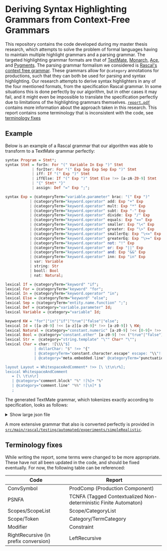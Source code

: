 # Deriving Syntax Highlighting Grammars from Context-Free Grammars

This repository contains the code developed during my master thesis research, which attempts to solve the problem of formal languages having to maintain multiple highlight grammars and a parsing grammar. The targeted highlighting grammar formats are that of [TextMate](https://macromates.com/manual/en/language_grammars), [Monarch](https://microsoft.github.io/monaco-editor/monarch.html), [Ace](https://ace.c9.io/#nav=higlighter), and [Pygments](https://pygments.org/docs/lexerdevelopment/). The parsing grammar formalism we considered is [Rascal's context free grammar](https://www.rascal-mpl.org/docs/Rascal/Declarations/SyntaxDefinition/). These grammars allow for `@category` annotations for productions, such that they can both be used for parsing and syntax highlighting. Our research attempts to derive syntax highlighters in any of the four mentioned formats, from the specification Rascal grammar. In some situations this is done perfectly by our algorithm, but in other cases it may fail, and it might even be impossible to translate the specification perfectly due to limitations of the highlighting grammars themselves. [`report.pdf`](report.pdf) contains more information about the approach taken in this research. This report contains some terminology that is inconsistent with the code, see [terminology fixes](#)

## Example 

Below is an example of a Rascal grammar that our algorithm was able to transform to a TextMate grammar perfectly:

```haskell
syntax Program = Stmt*;
syntax Stmt = forIn: For "(" Variable In Exp ")" Stmt
            | forIter: For "(" Exp Sep Exp Sep Exp ")" Stmt
            | iff: If "(" Exp ")" Stmt
            | iffElse: If "(" Exp ")" Stmt Else !>> [a-zA-Z0-9] Stmt
            | "{" Stmt* "}"
            | assign: Def "=" Exp ";";

syntax Exp = @categoryTerm="variable.parameter" brac: "(" Exp ")"
           | @categoryTerm="keyword.operator" add: Exp "+" Exp
           | @categoryTerm="keyword.operator" mult: Exp "*" Exp
           | @categoryTerm="keyword.operator" subt: Exp "-" Exp
           | @categoryTerm="keyword.operator" divide: Exp "/" Exp
           | @categoryTerm="keyword.operator" equals: Exp "==" Exp
           | @categoryTerm="keyword.operator" smaller: Exp "\<" Exp
           | @categoryTerm="keyword.operator" greater: Exp "\>" Exp
           | @categoryTerm="keyword.operator" smallerEq: Exp "\<=" Exp
           | @categoryTerm="keyword.operator" greaterEq: Exp "\>=" Exp
           | @categoryTerm="keyword.operator" not: "!" Exp
           | @categoryTerm="keyword.operator" or: Exp "||" Exp
           | @categoryTerm="keyword.operator" and: Exp "&&" Exp
           | @categoryTerm="keyword.operator" inn: Exp "in" Exp
           | var: Variable
           | string: Str
           | booll: Bool
           | nat: Natural;

lexical If = @categoryTerm="keyword" "if";
lexical For = @categoryTerm="keyword" "for";
lexical In = @categoryTerm="keyword.operator" "in";
lexical Else = @categoryTerm="keyword" "else";
lexical Sep = @categoryTerm="entity.name.function" ";";
lexical Def = @category="variable.parameter" Id;
lexical Variable = @category="variable" Id;

keyword KW = "for"|"in"|"if"|"true"|"false"|"else";
lexical Id = ([a-z0-9] !<< [a-z][a-z0-9]* !>> [a-z0-9]) \ KW;
lexical Natural = @category="constant.numeric" [a-z0-9] !<< [0-9]+ !>> [a-z0-9];
lexical Bool = @category="constant.other" [a-z0-9] !<< ("true"|"false") !>> [a-z0-9];
lexical Str =  @category="string.template" "\"" Char* "\"";
lexical Char = char: ![\\\"$]
             | dollarChar: "$" !>> "{"
             | @categoryTerm="constant.character.escape" escape: "\\"![]
             | @category="meta.embedded.line" @categoryTerm="punctuation.definition.template-expression" embedded: "${" Layout Exp Layout "}";

layout Layout = WhitespaceAndComment* !>> [\ \t\n\r%];
lexical WhitespaceAndComment 
   = [\ \t\n\r]
   | @category="comment.block" "%" ![%]+ "%"
   | @category="comment.line" "%%" ![\n]* $
   ;
```

The generated TextMate grammar, which tokenizes exactly according to specification, looks as follows:
<details>
  <summary>Show large json file</summary>

```json
{
    "name": "test",
    "scopeName": "source.test",
    "patterns": [{"include": "#C5"}],
    "repository": {
        "C12": {
            "patterns": [
                {"include": "#T"},
                {"include": "#iffElse,iff7"},
                {"include": "#S"},
                {"include": "#S1"},
                {"include": "#assign"},
                {"include": "#forIter,forIn"}
            ]
        },
        "C14": {
            "patterns": [
                {"include": "#T"},
                {"include": "#empty"},
                {"include": "#iffElse"},
                {"include": "#S1"},
                {"include": "#S"},
                {"include": "#forIter,forIn"},
                {"include": "#iffElse,iff"},
                {"include": "#assign"}
            ]
        },
        "C15": {
            "patterns": [
                {"include": "#smallerEq,add,or,greaterEq,inn,mult,and,divide,greater,equals,subt,smaller"},
                {"include": "#not"},
                {"include": "#T"},
                {"include": "#empty"},
                {"include": "#forIter"},
                {"include": "#S"},
                {"include": "#forIter,forIn2"},
                {"include": "#S2"},
                {"include": "#brac"},
                {"include": "#nat,booll,var,forIn2"}
            ]
        },
        "C16": {
            "patterns": [
                {"include": "#empty"},
                {"include": "#T"},
                {"include": "#S"},
                {"include": "#S1"},
                {"include": "#forIter,forIn"},
                {"include": "#iffElse,iff1"},
                {"include": "#assign"}
            ]
        },
        "C17": {"include": "#single,multiple"},
        "C19": {
            "patterns": [
                {"include": "#T"},
                {"include": "#empty"},
                {"include": "#S"},
                {"include": "#forIter,forIn3"}
            ]
        },
        "iffElse,iff6": {
            "begin": "\\(",
            "end": "(?=\\})",
            "patterns": [{"include": "#C7"}]
        },
        "iffElse,iff7": {
            "begin": "(if)(?=\\%\\%[^\\n]*$|[\\t-\\n\\r ]|\\%|\\()",
            "end": "(?=\\})",
            "beginCaptures": {"1": {"name": "keyword"}},
            "patterns": [{"include": "#C10"}]
        },
        "smallerEq,add,or,greaterEq,inn,mult,and,divide,greater,equals,subt,smaller": {
            "match": "(?:(\\+|\\>|\\=\\=|\\|\\||\\<\\=|\\<|\\/|\\*|\\-|\\&\\&|\\>\\=|in))(?=\\!|(?<![0-9a-z])[0-9]+(?![0-9a-z])|\\%\\%[^\\n]*$|(?<![0-9a-z])(?:false|true)(?![0-9a-z])|[\\t-\\n\\r ]|\\(|(?!(?<![0-9a-z])(?:else|for|false|true|in|if)(?![0-9a-z]))(?<![0-9a-z])[a-z][0-9a-z]*(?![0-9a-z])|\\\"|\\%)",
            "captures": {"1": {"name": "keyword.operator"}}
        },
        "C20": {"include": "#single,multiple1"},
        "forIter": {
            "begin": "(\\;)",
            "end": "(\\;)",
            "beginCaptures": {"1": {"name": "entity.name.function"}},
            "endCaptures": {"1": {"name": "entity.name.function"}},
            "patterns": [{"include": "#C2"}]
        },
        "assign1": {
            "begin": "\\=(?=\\!|(?<![0-9a-z])[0-9]+(?![0-9a-z])|\\%\\%[^\\n]*$|(?<![0-9a-z])(?:false|true)(?![0-9a-z])|[\\t-\\n\\r ]|\\(|(?!(?<![0-9a-z])(?:else|for|false|true|in|if)(?![0-9a-z]))(?<![0-9a-z])[a-z][0-9a-z]*(?![0-9a-z])|\\\"|\\%)",
            "end": "(?=\\;)",
            "patterns": [{"include": "#C2"}]
        },
        "C10": {
            "patterns": [
                {"include": "#T"},
                {"include": "#iffElse,iff6"},
                {"include": "#S"}
            ]
        },
        "iffElse": {
            "match": "(else(?![0-9A-Za-z]))",
            "captures": {"1": {"name": "keyword"}}
        },
        "C11": {
            "patterns": [
                {"include": "#escape,dollarChar,char"},
                {"include": "#embedded"}
            ]
        },
        "forIter,forIn": {
            "begin": "(for)(?=\\(|\\%\\%[^\\n]*$|[\\t-\\n\\r ]|\\%)",
            "end": "\\)",
            "beginCaptures": {"1": {"name": "keyword"}},
            "patterns": [{"include": "#C13"}]
        },
        "C13": {
            "patterns": [
                {"include": "#T"},
                {"include": "#forIter,forIn4"},
                {"include": "#S"}
            ]
        },
        "escape,dollarChar,char": {
            "match": "\\$(?!\\{)|(\\\\.)|[^\\\"\\$\\\\]",
            "captures": {"1": {"name": "constant.character.escape"}}
        },
        "C18": {
            "patterns": [
                {"include": "#empty"},
                {"include": "#T"},
                {"include": "#iffElse,iff4"},
                {"include": "#S"}
            ]
        },
        "embedded": {
            "begin": "((\\$\\{))",
            "end": "((\\}))",
            "beginCaptures": {
                "1": {"name": "meta.embedded.line"},
                "2": {"name": "punctuation.definition.template-expression"}
            },
            "endCaptures": {
                "1": {"name": "meta.embedded.line"},
                "2": {"name": "punctuation.definition.template-expression"}
            },
            "patterns": [{"include": "#C2"}],
            "contentName": "meta.embedded.line"
        },
        "C0": {
            "patterns": [
                {"include": "#T"},
                {"include": "#iffElse,iff5"},
                {"include": "#S"}
            ]
        },
        "empty": {
            "match": "(?:x(?<!x))"
        },
        "C1": {
            "patterns": [
                {"include": "#not"},
                {"include": "#nat,booll,var,forIn1"},
                {"include": "#smallerEq,add,or,greaterEq,inn,mult,and,divide,greater,equals,subt,smaller"},
                {"include": "#T"},
                {"include": "#S"},
                {"include": "#brac"},
                {"include": "#S2"},
                {"include": "#forIter"}
            ]
        },
        "forIter,forIn1": {
            "begin": "(for)(?=\\(|\\%\\%[^\\n]*$|[\\t-\\n\\r ]|\\%)",
            "end": "(?:x(?<!x))",
            "beginCaptures": {"1": {"name": "keyword"}},
            "patterns": [{"include": "#C19"}]
        },
        "C2": {
            "patterns": [
                {"include": "#nat,booll,var,forIn1"},
                {"include": "#not"},
                {"include": "#T"},
                {"include": "#smallerEq,add,or,greaterEq,inn,mult,and,divide,greater,equals,subt,smaller"},
                {"include": "#S"},
                {"include": "#S2"},
                {"include": "#brac"}
            ]
        },
        "assign": {
            "begin": "(?!(?<![0-9a-z])(?:else|for|false|true|in|if)(?![0-9a-z]))((?<![0-9a-z])[a-z][0-9a-z]*(?![0-9a-z]))",
            "end": "\\;",
            "beginCaptures": {"1": {"name": "variable.parameter"}},
            "patterns": [{"include": "#C3"}]
        },
        "forIter,forIn2": {
            "begin": "\\)",
            "end": "(?:x(?<!x))",
            "patterns": [{"include": "#C16"}]
        },
        "C3": {
            "patterns": [
                {"include": "#T"},
                {"include": "#assign1"},
                {"include": "#S"}
            ]
        },
        "forIter,forIn3": {
            "begin": "\\(",
            "end": "(?:x(?<!x))",
            "patterns": [{"include": "#C15"}]
        },
        "C4": {
            "patterns": [
                {"include": "#T"},
                {"include": "#iffElse"},
                {"include": "#iffElse,iff"},
                {"include": "#forIter,forIn"},
                {"include": "#S"},
                {"include": "#assign"},
                {"include": "#S1"}
            ]
        },
        "forIter,forIn4": {
            "begin": "\\(",
            "end": "(?=\\))",
            "patterns": [{"include": "#C6"}]
        },
        "C5": {
            "patterns": [
                {"include": "#T"},
                {"include": "#empty"},
                {"include": "#forIter,forIn1"},
                {"include": "#assign"},
                {"include": "#S1"},
                {"include": "#S"},
                {"include": "#iffElse,iff1"}
            ]
        },
        "brac": {
            "begin": "(\\()",
            "end": "(\\))",
            "beginCaptures": {"1": {"name": "variable.parameter"}},
            "endCaptures": {"1": {"name": "variable.parameter"}},
            "patterns": [{"include": "#C2"}]
        },
        "iffElse,iff1": {
            "begin": "(if)(?=\\%\\%[^\\n]*$|[\\t-\\n\\r ]|\\%|\\()",
            "end": "(?:x(?<!x))",
            "beginCaptures": {"1": {"name": "keyword"}},
            "patterns": [{"include": "#C18"}]
        },
        "iffElse,iff2": {
            "begin": "\\)",
            "end": "(?=\\})",
            "patterns": [{"include": "#C4"}]
        },
        "not": {
            "match": "(\\!)",
            "captures": {"1": {"name": "keyword.operator"}}
        },
        "S": {
            "begin": "(\\%)(?=[^\\%])",
            "end": "(\\%)",
            "beginCaptures": {"1": {"name": "comment.block"}},
            "endCaptures": {"1": {"name": "comment.block"}},
            "patterns": [{"include": "#C20"}],
            "contentName": "comment.block"
        },
        "C6": {
            "patterns": [
                {"include": "#not"},
                {"include": "#T"},
                {"include": "#smallerEq,add,or,greaterEq,inn,mult,and,divide,greater,equals,subt,smaller"},
                {"include": "#brac"},
                {"include": "#S2"},
                {"include": "#nat,booll,var,forIn"},
                {"include": "#forIter"},
                {"include": "#S"}
            ]
        },
        "nat,booll,var,forIn": {
            "begin": "(?!(?<![0-9a-z])(?:else|for|false|true|in|if)(?![0-9a-z]))((?<![0-9a-z])[a-z][0-9a-z]*(?![0-9a-z]))|((?<![0-9a-z])(?:false|true)(?![0-9a-z]))|((?<![0-9a-z])[0-9]+(?![0-9a-z]))",
            "end": "(?=\\))",
            "beginCaptures": {
                "1": {"name": "variable"},
                "2": {"name": "constant.other"},
                "3": {"name": "constant.numeric"}
            },
            "patterns": [{"include": "#C1"}]
        },
        "iffElse,iff3": {
            "begin": "\\)",
            "end": "(?:x(?<!x))",
            "patterns": [{"include": "#C14"}]
        },
        "single,multiple": {
            "match": "[^\\%]"
        },
        "T": {
            "match": "[\\t-\\n\\r ]|(\\%\\%[^\\n]*$)",
            "captures": {"1": {"name": "comment.line"}}
        },
        "C7": {
            "patterns": [
                {"include": "#nat,booll,var,forIn1"},
                {"include": "#T"},
                {"include": "#not"},
                {"include": "#smallerEq,add,or,greaterEq,inn,mult,and,divide,greater,equals,subt,smaller"},
                {"include": "#S2"},
                {"include": "#S"},
                {"include": "#iffElse,iff2"},
                {"include": "#brac"}
            ]
        },
        "C8": {
            "patterns": [
                {"include": "#T"},
                {"include": "#not"},
                {"include": "#nat,booll,var,forIn1"},
                {"include": "#empty"},
                {"include": "#smallerEq,add,or,greaterEq,inn,mult,and,divide,greater,equals,subt,smaller"},
                {"include": "#forIter"},
                {"include": "#S2"},
                {"include": "#S"},
                {"include": "#brac"},
                {"include": "#forIter,forIn2"}
            ]
        },
        "iffElse,iff4": {
            "begin": "\\(",
            "end": "(?:x(?<!x))",
            "patterns": [{"include": "#C9"}]
        },
        "C9": {
            "patterns": [
                {"include": "#not"},
                {"include": "#empty"},
                {"include": "#nat,booll,var,forIn1"},
                {"include": "#T"},
                {"include": "#smallerEq,add,or,greaterEq,inn,mult,and,divide,greater,equals,subt,smaller"},
                {"include": "#iffElse,iff3"},
                {"include": "#S2"},
                {"include": "#brac"},
                {"include": "#S"}
            ]
        },
        "iffElse,iff5": {
            "begin": "\\(",
            "end": "(?=\\))",
            "patterns": [{"include": "#C2"}]
        },
        "nat,booll,var,forIn1": {
            "match": "(?!(?<![0-9a-z])(?:else|for|false|true|in|if)(?![0-9a-z]))((?<![0-9a-z])[a-z][0-9a-z]*(?![0-9a-z]))|((?<![0-9a-z])(?:false|true)(?![0-9a-z]))|((?<![0-9a-z])[0-9]+(?![0-9a-z]))",
            "captures": {
                "1": {"name": "variable"},
                "2": {"name": "constant.other"},
                "3": {"name": "constant.numeric"}
            }
        },
        "single,multiple1": {
            "begin": "[^\\%]",
            "end": "(?=\\%)",
            "patterns": [{"include": "#C17"}]
        },
        "S1": {
            "begin": "\\{",
            "end": "\\}",
            "patterns": [{"include": "#C12"}]
        },
        "nat,booll,var,forIn2": {
            "begin": "(?!(?<![0-9a-z])(?:else|for|false|true|in|if)(?![0-9a-z]))((?<![0-9a-z])[a-z][0-9a-z]*(?![0-9a-z]))|((?<![0-9a-z])(?:false|true)(?![0-9a-z]))|((?<![0-9a-z])[0-9]+(?![0-9a-z]))",
            "end": "(?:x(?<!x))",
            "beginCaptures": {
                "1": {"name": "variable"},
                "2": {"name": "constant.other"},
                "3": {"name": "constant.numeric"}
            },
            "patterns": [{"include": "#C8"}]
        },
        "iffElse,iff": {
            "begin": "(if)(?=\\%\\%[^\\n]*$|[\\t-\\n\\r ]|\\%|\\()",
            "end": "\\)",
            "beginCaptures": {"1": {"name": "keyword"}},
            "patterns": [{"include": "#C0"}]
        },
        "S2": {
            "begin": "(\\\")",
            "end": "(\\\")",
            "beginCaptures": {"1": {"name": "string.template"}},
            "endCaptures": {"1": {"name": "string.template"}},
            "patterns": [{"include": "#C11"}],
            "contentName": "string.template"
        }
    },
    "foldingEnd": "\\)",
    "foldingStart": "\\(",
    "firstLineMatch": ""
}
```
</details>

A more extensive grammar that also is converted perfectly is provided in [`src/main/rascal/testing/automated/experiments/simpleRealistic`](src/main/rascal/testing/automated/experiments/simpleRealistic/SimpleRealisticExperiment). 

## Terminology fixes

While writing the report, some terms were changed to be more appropriate. These have not all been updated in the code, and should be fixed eventually. For now, the following table can be referenced:

| Code                                  | Report                                                           |
|---------------------------------------|------------------------------------------------------------------|
| ConvSymbol                            | ProdComp (Production Component)                                  |
| PSNFA                                 | TCNFA (Tagged Contextualized Non-deterministic Finite Automaton) |
| Scopes/ScopeList                      | Scope/CategoryList                                               |
| Scope/Token                           | Category/TermCategory                                            |
| Modifier                              | Constraint                                                       |
| RightRecursive (in prefix conversion) | LeftRecursive                                                    |
